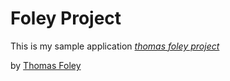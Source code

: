 # Foley Project 

This is my sample application
[*thomas foley project*](http://foleyproject.com)

by [Thomas Foley](tfoleyproject.com)
